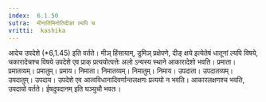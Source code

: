 ```yaml
---
index:  6.1.50
sutra:  मीनातिमिनोतिदीङां ल्यपि च
vritti:  kashika 
---
```


आदेच उपदेशे (*6,1.45) इति वर्तते। मीञ् हिंसायाम्, डुमिञ् प्रक्षेपणे, दीङ् क्षये इत्येतेषं धातूनां ल्यपि विषये, चकारादेचश्च विषये उपदेशे एव प्राक् प्रत्ययोत्पत्तेः अलो ऽन्यस्य स्थाने आकारादेशो भवति। प्रमाता। प्रमातव्यम्। प्रमातुम्। प्रमाय। निमाता। निमातव्यम्। निमातुम्। निमाय। उपदाता। उपदातव्यम्। उपदातुम्। उपदाय। उपदेशे एव आत्वविधानादिवर्णान्तलक्षणः प्रत्ययो न भवति। आकारलक्षणश्च भवति, उपदायो वर्तते। ईषदुपदानम् इति घञ्युचौ भवतः।

